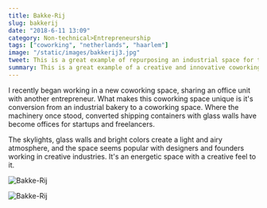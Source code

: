 ```yaml
---
title: Bakke-Rij
slug: bakkerij
date: "2018-6-11 13:09"
category: Non-technical>Entrepreneurship
tags: ["coworking", "netherlands", "haarlem"]
image: "/static/images/bakkerij3.jpg"
tweet: This is a great example of repurposing an industrial space for the next stage of the industrial revolution - knowledge work.
summary: This is a great example of a creative and innovative coworking space.
---
```


I recently began working in a new coworking space, sharing an office unit with another entrepreneur. What makes this coworking space unique is it's conversion from an industrial bakery to a coworking space. Where the machinery once stood, converted shipping containers with glass walls have become offices for startups and freelancers.

The skylights, glass walls and bright colors create a light and airy atmosphere, and the space seems popular with designers and founders working in creative industries. It's an energetic space with a creative feel to it.

![Bakke-Rij](/static/images/bakkerij1.jpg)

![Bakke-Rij](/static/images/bakkerij2.jpg)
